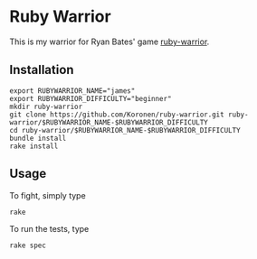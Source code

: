 # Ruby Warrior

This is my warrior for Ryan Bates' game [ruby-warrior](https://github.com/ryanb/ruby-warrior).

## Installation

    export RUBYWARRIOR_NAME="james"
    export RUBYWARRIOR_DIFFICULTY="beginner"
    mkdir ruby-warrior
    git clone https://github.com/Koronen/ruby-warrior.git ruby-warrior/$RUBYWARRIOR_NAME-$RUBYWARRIOR_DIFFICULTY
    cd ruby-warrior/$RUBYWARRIOR_NAME-$RUBYWARRIOR_DIFFICULTY
    bundle install
    rake install

## Usage

To fight, simply type

    rake

To run the tests, type

    rake spec
